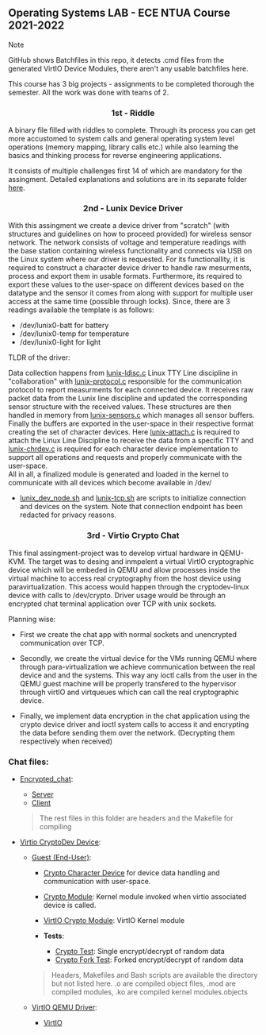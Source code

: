 ## Operating Systems LAB - ECE NTUA Course 2021-2022

> [!NOTE]
> GitHub shows Batchfiles in this repo, it detects .cmd files from the generated VirtIO Device Modules, there aren't any usable batchfiles here.

This course has 3 big projects - assignments to be completed thorough the semester. All the work was done with teams of 2. 

### <div align="center"> 1st - Riddle </div>


A binary file filled with riddles to complete. Through its process you can get more accustomed to system calls and general operating system level operations (memory mapping, library calls etc.) while also learning the basics and thinking process for reverse engineering applications.

It consists of multiple challenges first 14 of which are mandatory for the assingment.
Detailed explanations and solutions are in its separate folder [here](Riddle/riddle_sol.md).


### <div align="center"> 2nd - Lunix Device Driver </div>

With this assingment we create a device driver from "scratch" (with  structures and guidelines on how to proceed provided) for wireless sensor network. The network consists of voltage and temperature readings with the base station containing wireless functionality and connects via USB on the Linux system where our driver is requested. For its functionallity, it is required to construct a character device driver to handle raw mesurments, process and export them in usable formats. Furthermore, its required to export these values to the user-space on different devices based on the datatype and the sensor it comes from along with support for multiple user access at the same time (possible through locks). Since, there are 3 readings available the template is as follows:
* /dev/lunix0-batt for battery
* /dev/lunix0-temp for temperature
* /dev/lunix0-light for light

TLDR of the driver: 

Data collection happens from [lunix-ldisc.c](/Lunix_Device_Driver/lunix-ldisc.c) Linux TTY Line discipline in "collaboration" with [lunix-protocol.c](/Lunix_Device_Driver/lunix-protocol.c) responsible for the communication protocol to report measurments for each connected device. It receives raw packet data from the Lunix line discipline and updated the corresponding sensor structure with the received values. These structures are then handled in memory from [lunix-sensors.c](/Lunix_Device_Driver/lunix-sensors.c) which manages all sensor buffers. Finally the buffers are exported in the user-space in their respective format creating the set of character devices. Here [lunix-attach.c](/Lunix_Device_Driver/lunix-attach.c) is required to attach the Linux Line Discipline to receive the data from a specific TTY and [lunix-chrdev.c](/Lunix_Device_Driver/lunix-chrdev.c) is required for each character device implementation to support all operations and requests and properly communicate with the user-space.\
All in all, a finalized module is generated and loaded in the kernel to communicate with all devices which become available in /dev/

* [lunix_dev_node.sh](/Lunix_Device_Driver/lunix_dev_nodes.sh) and [lunix-tcp.sh](/Lunix_Device_Driver/lunix-tcp.sh) are scripts to initialize connection and devices on the system. Note that connection endpoint has been redacted for privacy reasons.


### <div align="center"> 3rd - Virtio Crypto Chat </div>

This final assingment-project was to develop virtual hardware in QEMU-KVM. The target was to desing and inmpelent a virtual VirtIO cryptographic device which will be embeded in QEMU and allow processes inside the virtual machine to access real cryptography from the host device using paravirtualization. This access would happen through the cryptodev-linux device with calls to /dev/crypto. Driver usage would be through an encrypted chat terminal application over TCP with unix sockets.

Planning wise:
* First we create the chat app with normal sockets and unencrypted communication over TCP.

* Secondly, we create the virtual device for the VMs running QEMU where through para-virtualization we achieve communication between the real device and and the systems. This way any ioctl calls from the user in the QEMU guest machine will be  properly transfered to the hypervisor through virtIO and virtqueues which can call the real cryptographic device.

* Finally, we implement data encryption in the chat application using the crypto device driver and ioctl system calls to access it and encrypting the data before sending them over the network. (Decrypting them respectively when received)


### Chat files: 

* [Encrypted_chat](/Virtio_Crypto_Chat/encrypted_chat/):
    * [Server](/Virtio_Crypto_Chat/encrypted_chat/server.c)
    * [Client](/Virtio_Crypto_Chat/encrypted_chat/client.c)
    > The rest files in this folder are headers and the Makefile for compiling

* [Virtio CryptoDev Device](/Virtio_Crypto_Chat/virtio-cryptodev/):
    * [Guest (End-User)](/Virtio_Crypto_Chat/virtio-cryptodev/guest/):
        * [Crypto Character Device](/Virtio_Crypto_Chat/virtio-cryptodev/guest/crypto-chrdev.c) for device data handling and communication with user-space.
        * [Crypto Module](/Virtio_Crypto_Chat/virtio-cryptodev/guest/crypto-module.c): Kernel module invoked when virtio associated device is called.
        * [VirtIO Crypto Module](/Virtio_Crypto_Chat/virtio-cryptodev/guest/virtio_crypto.mod.c): VirtIO Kernel module

        * **Tests**:
            * [Crypto Test](/Virtio_Crypto_Chat/virtio-cryptodev/guest/test_crypto.c): Single encrypt/decrypt of random data
            * [Crypto Fork Test](/Virtio_Crypto_Chat/virtio-cryptodev/guest/test_fork_crypto.c): Forked encrypt/decrypt of random data
        > Headers, Makefiles and Bash scripts are available the directory but not listed here.
        > .o are compiled object files, .mod are compiled modules, .ko are compiled kernel modules.objects

    * [VirtIO QEMU Driver](/Virtio_Crypto_Chat/virtio-cryptodev/qemu_driver/):
        * [VirtIO](/Virtio_Crypto_Chat/virtio-cryptodev/qemu_driver/virtio-cryptodev.c)
